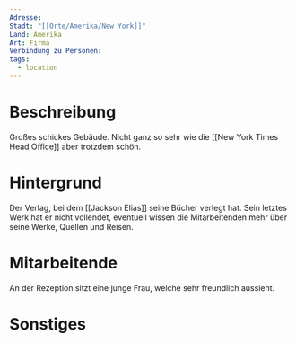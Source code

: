 ```yaml
---
Adresse: 
Stadt: "[[Orte/Amerika/New York]]"
Land: Amerika
Art: Firma
Verbindung zu Personen: 
tags:
  - location
---
```

# Beschreibung

Großes schickes Gebäude. Nicht ganz so sehr wie die [[New York Times Head Office]] aber trotzdem schön. 

# Hintergrund

Der Verlag, bei dem [[Jackson Elias]] seine Bücher verlegt hat. Sein letztes Werk hat er nicht vollendet, eventuell wissen die Mitarbeitenden mehr über seine Werke, Quellen und Reisen.

# Mitarbeitende
An der Rezeption sitzt eine junge Frau, welche sehr freundlich aussieht.


# Sonstiges